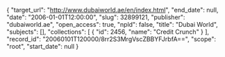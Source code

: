 {
  "target_url": "http://www.dubaiworld.ae/en/index.html", 
  "end_date": null, 
  "date": "2006-01-01T12:00:00", 
  "slug": 32899121, 
  "publisher": "dubaiworld.ae", 
  "open_access": true, 
  "npld": false, 
  "title": "Dubai World", 
  "subjects": [], 
  "collections": [
    {
      "id": 2456, 
      "name": "Credit Crunch"
    }
  ], 
  "record_id": "20060101T120000/8rr2S3MrgVscZBBYFJrbfA==", 
  "scope": "root", 
  "start_date": null
}

